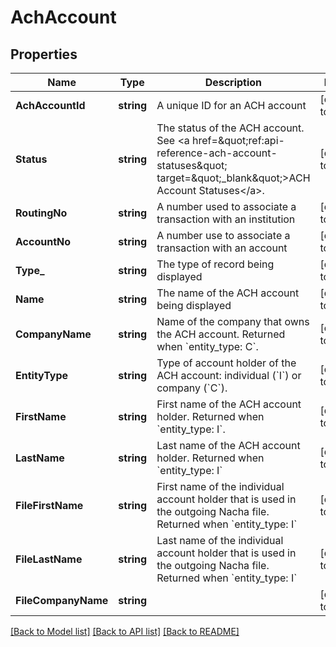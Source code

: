 # AchAccount

## Properties
Name | Type | Description | Notes
------------ | ------------- | ------------- | -------------
**AchAccountId** | **string** | A unique ID for an ACH account | [default to null]
**Status** | **string** | The status of the ACH account. See &lt;a href&#x3D;\&quot;ref:api-reference-ach-account-statuses\&quot; target&#x3D;\&quot;_blank\&quot;&gt;ACH Account Statuses&lt;/a&gt;. | [default to null]
**RoutingNo** | **string** | A number used to associate a transaction with an institution | [default to null]
**AccountNo** | **string** | A number use to associate a transaction with an account | [default to null]
**Type_** | **string** | The type of record being displayed | [default to null]
**Name** | **string** | The name of the ACH account being displayed | [default to null]
**CompanyName** | **string** | Name of the company that owns the ACH account. Returned when &#x60;entity_type: C&#x60;. | [default to null]
**EntityType** | **string** | Type of account holder of the ACH account: individual (&#x60;I&#x60;) or company (&#x60;C&#x60;). | [default to null]
**FirstName** | **string** | First name of the ACH account holder. Returned when &#x60;entity_type: I&#x60;. | [default to null]
**LastName** | **string** | Last name of the ACH account holder. Returned when &#x60;entity_type: I&#x60; | [default to null]
**FileFirstName** | **string** | First name of the individual account holder that is used in the outgoing Nacha file. Returned when &#x60;entity_type: I&#x60; | [default to null]
**FileLastName** | **string** | Last name of the individual account holder that is used in the outgoing Nacha file. Returned when &#x60;entity_type: I&#x60; | [default to null]
**FileCompanyName** | **string** |  | [default to null]

[[Back to Model list]](../README.md#documentation-for-models) [[Back to API list]](../README.md#documentation-for-api-endpoints) [[Back to README]](../README.md)

